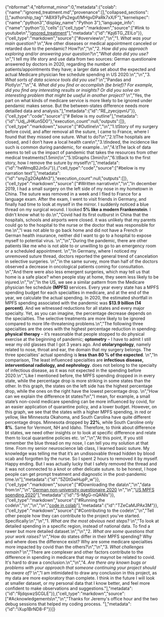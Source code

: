 {"nbformat":4,"nbformat_minor":0,"metadata":{"colab":{"name":"ignored_treatment.md","provenance":[],"collapsed_sections":[],"authorship_tag":"ABX9TyPs2eguf/MHgvDPaRk7xX/F"},"kernelspec":{"name":"python3","display_name":"Python 3"},"language_info":{"name":"python"}},"cells":[{"cell_type":"markdown","source":["#link to youtube\n","[ignored_treatment](https://www.youtube.com/watch?v=XJc5zbxlO0k)"],"metadata":{"id":"Kpj6TG_ZEILo"}},{"cell_type":"markdown","source":["#overview\n","\n","1. _What was your main question?_  \n","Are other diseases or medical appointment canceled or retarded due to the pendamic? How?\n","\n","2. _How did you approach exploring and/or answering your question?\n","What data did you use?_   \n","I tell my life story and use data from two sources: German questionaire answered by doctors in 2020, regarding the number of patients/appointments they have; a larger data set about the expected and actual Medicare physician fee schedule spending in US 2020.\n","\n","3. _What sorts of data science tools did you use?_  \n","Pandas and Plotly\n","\n","4. _What did you find or accomplish (be brief)? For example, did you find any interesting results or insights? Or did you solve an interesting problem that might be useful in another project?_  \n","Yes, the part on what kinds of medicare service is more likely to be ignored under pendamic makes sense. But the between-states difference needs more detailled data and analysis."],"metadata":{"id":"RE_zyecjqvnU"}},{"cell_type":"code","source":["# Below is my outline"],"metadata":{"id":"Udj_JHKun5D0"},"execution_count":null,"outputs":[]},{"cell_type":"markdown","source":["#Outline\n","\n","1.\tStory of my surgery before covid, and after removal all the suture, I came to France, where I found that they missed one suture. What to do?\n","2.\tThe hospitals are closed, and I don’t have a local health care\n","3.\tIndeed, the incidence like such is common during pandemic, for example…\n","4.\tThe lack of data seems to tell us the impact of pandemic that takes the resources from other medical treatments(1.5min)\n","5.\tGraphs (3min)\n","6.\tBack to the first story, how I remove the suture by myself\n"],"metadata":{"id":"heWmqB2Jn5rJ"}},{"cell_type":"code","source":["#below is my narration text"],"metadata":{"id":"snyZg2OApMn3"},"execution_count":null,"outputs":[]},{"cell_type":"markdown","source":["#Written narrative\n","\n","In december 2019, I had a small surgery on the left side of my nose in my hometown in China. The suture was removed in a week and I flied to France for a language exam. After the exam, I went to visit friends in Germany, and finally had time to look at myself in the mirror. I suddenly noticed a blue thread on my surgical wound. I looked **5% like a modern Frankenstein**.  I didn’t know what to do.\n","Covid had its first outburst in China that the hospitals, schools and airports were closed. it was unlikely that my parents could go to the hospital to the nurse or the doctor that was responsible for me.\n","I was not able to go back home and did not have a French or German health insurance, neither did I want to go to a hospital to expose myself to potential virus. \n","\n","During the pandemic, there are other patients like me who is not able to or unwilling to go to an emergency room or a scheduled appointment. \n","In Germany, where I noticed my unremoved suture thread, doctors reported the general trend of cancelation in selective surgeries. \n","in the same survey, more than half of the doctors observed a decrease in oncological patients coming for consultation.  \n","And there were also less emergent surgeries, which may tell us that home is a safe place? when people stay at home, they seem less likely to be injured.\n","\n","In the US, we see a similar pattern from the Medicare physician fee schedule **(MPFS)** services. Every year every state has a MPFS spending budget for each specialties in medicare, and at the end of the year, we calculate the actual spending. In 2020, the estimated shortfall in MPFS spending associated with the pandemic was **$13.9 billion (14 percent)**. And we witnessed reductions for all states and every major specialty. Yet, as you can imagine, the percentage decrease depends on the specialties. The selective treatments are more likely to be ignored compared to more life-threatening problems.\n","The following three specialties are the ones with the highest percentage reduction in spending: **physical therapy** – it’s reasonable that people stopped to do physical exercise at the beginning of pandemic; **optometry** – I have to admit I still wear my old glasses that I got 3 years ago. And **otolaryngology**, namely related to nose, throat and ear, the domain that my surgery belongs.  The three specialties’ actual spending is **less than 80 % of the expected**. \n","In comparison, The least influenced specialties are **infectious disease, interventional radiology, and nephrology**. does not belong to the specialty of infectious disease, as it was not expected in the spending before 2020.\n","Like I mentioned before, the MPFS spending dropped in in every state, while the percentage drop is more striking in some states than the other. In this graph, the states on the left side has the highest percentage drop, while the ones on the right have the lowest percentage drop. \n","How can we explain the difference bt states?\n","I mean, for example, a small state’s non-covid medicare spending can be more influenced by covid, for an easier application of quarantine policy, and a lower budget. However, on this graph, we see that the states with a higher MPFS spending, in red or yellow, like Minnesota Okahoma, and South Carolina have quite different percentage drops. Minnesota dropped by **22%**, while South Caroline only **8%**. Same for Vermont, NH and Idaho. Therefore, to think about difference bt states, we need other insights or to look at specific difference and relate them to local quarantine policies etc. \n","\n","At this point, If you still remember the blue thread on my nose, I can tell you my solution at that time. From my senior neuroscience lab class, I learned basic suture. My knowledge was telling me that it’s an undissovable thread hidden by blood scab and forgotten by the nurse. So I spent 2 hours to removed it by myself. Happy ending. But I was actually lucky that I safely removed the thread and it was not connected to a knot or other delicate suture. to be honest, I hope people can get prompt treatment and diagnostic in the post-pandemic time.\n"],"metadata":{"id":"5ZGtGwHupP_w"}},{"cell_type":"markdown","source":["#Downloading the data\n","\n","data from:\n","\n","[German non-university questionaire 2020](https://bmcsurg.biomedcentral.com/articles/10.1186/s12893-020-00970-x/tables/4) \n","\n","[US MPFS spending 2020](https://www.ama-assn.org/system/files/2020-prp-covid-impact-medicare-physician-spending.pdf)"],"metadata":{"id":"5-MgG-nQANIs"}},{"cell_type":"markdown","source":["#Running the code\n","\n","\n","\n","[code in colab](https://colab.research.google.com/drive/1kCgP697FHf2-I-0C3Sd_95oz5TMAS4pq)"],"metadata":{"id":"TZeCaMJPAx3M"}},{"cell_type":"markdown","source":["#Contributing to the code\n","\n","Tell other people how they can contribute to the project you've started. Specifically:\n","\n","1. _What are the most obvious next steps?_   \n","To look at detailed spending in a specific region, instead of national data. To find a rawer but more detailed dataset.\n","\n","2. _What are some questions that your work raises?_ \n","How do states differ in their MPFS spending? Why and where does the difference exist? Why are some medicare specialties more impacted by covid than the others?\n","\n","3. _What challenges remain?_  \n","There are complexer and other factors contribute to the difference in spending in medicare that may or maynot be related to covid. It's hard to draw a conclusion.\n","\n","4. _Are there any known bugs or problems with your approach that someone continuing your project should be aware of?_  \n","I am intimidated to draw any conclusion in this project, as my data are more exploratory than complete. I think in the future I will look at smaller dataset, or my personal data that I know better, and feel more confident to make observations and suggestions."],"metadata":{"id":"RjdqswzSCGLE"}},{"cell_type":"markdown","source":["#Acknowledgements\n","\n","Thanks for Jeremy's office hour and the two debug sessions that helped my coding process. "],"metadata":{"id":"iXup1BrND8-F"}}]}
